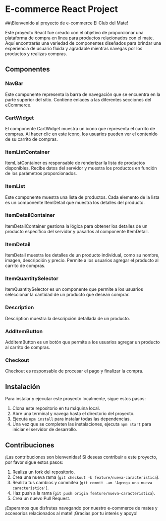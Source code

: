 
# E-commerce React Project
##¡Bienvenido al proyecto de e-commerce El Club del Mate!

Este proyecto React fue creado con el objetivo de proporcionar una plataforma de compra en línea para productos relacionados con el mate. Aquí encontrarás una variedad de componentes diseñados para brindar una experiencia de usuario fluida y agradable mientras navegas por los productos y realizas compras.

## Componentes

### NavBar
Este componente representa la barra de navegación que se encuentra en la parte superior del sitio. Contiene enlaces a las diferentes secciones del eCommerce.

### CartWidget
El componente CartWidget muestra un icono que representa el carrito de compras. Al hacer clic en este icono, los usuarios pueden ver el contenido de su carrito de compras.

### ItemListContainer
ItemListContainer es responsable de renderizar la lista de productos disponibles. Recibe datos del servidor y muestra los productos en función de los parámetros proporcionados.

### ItemList
Este componente muestra una lista de productos. Cada elemento de la lista es un componente ItemDetail que muestra los detalles del producto.

### ItemDetailContainer
ItemDetailContainer gestiona la lógica para obtener los detalles de un producto específico del servidor y pasarlos al componente ItemDetail.

### ItemDetail
ItemDetail muestra los detalles de un producto individual, como su nombre, imagen, descripción y precio. Permite a los usuarios agregar el producto al carrito de compras.

### ItemQuantitySelector
ItemQuantitySelector es un componente que permite a los usuarios seleccionar la cantidad de un producto que desean comprar.

### Description
Description muestra la descripción detallada de un producto.

### AddItemButton
AddItemButton es un botón que permite a los usuarios agregar un producto al carrito de compras.

### Checkout
Checkout es responsable de procesar el pago y finalizar la compra.

## Instalación

Para instalar y ejecutar este proyecto localmente, sigue estos pasos:

1. Clona este repositorio en tu máquina local.
2. Abre una terminal y navega hasta el directorio del proyecto.
3. Ejecuta `npm install` para instalar todas las dependencias.
4. Una vez que se completen las instalaciones, ejecuta `npm start` para iniciar el servidor de desarrollo.

## Contribuciones

¡Las contribuciones son bienvenidas! Si deseas contribuir a este proyecto, por favor sigue estos pasos:

1. Realiza un fork del repositorio.
2. Crea una nueva rama (`git checkout -b feature/nueva-caracteristica`).
3. Realiza tus cambios y commitea (`git commit -am 'Agrega una nueva característica'`).
4. Haz push a la rama (`git push origin feature/nueva-caracteristica`).
5. Crea un nuevo Pull Request.

¡Esperamos que disfrutes navegando por nuestro e-commerce de mates y accesorios relacionados al mate! ¡Gracias por tu interés y apoyo!
